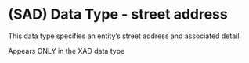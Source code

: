 # (SAD) Data Type - street address

This data type specifies an entity’s street address and associated detail.

Appears ONLY in the XAD data type
